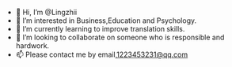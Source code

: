 - 👋 Hi, I’m @Lingzhii
- 👀 I’m interested in Business,Education and Psychology.
- 🌱 I’m currently learning to improve translation skills.
- 💞️ I’m looking to collaborate on someone who is responsible and hardwork.
- 📫 Please contact me by email,1223453231@qq.com

<!---
Lingzhii/Lingzhii is a ✨ special ✨ repository because its `README.md` (this file) appears on your GitHub profile.
You can click the Preview link to take a look at your changes.
--->
